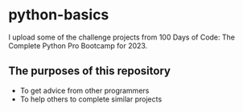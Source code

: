 # python-basics
I upload some of the challenge projects from 100 Days of Code: The Complete Python Pro Bootcamp for 2023.

## The purposes of this repository
- To get advice from other programmers
- To help others to complete similar projects
